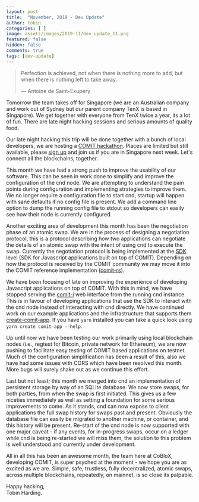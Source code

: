 ```yaml
---
layout: post
title:  "November, 2019 - Dev Update"
author: tobin
categories: [ ]
image: assets/images/2019-11/dev_update_11.png
featured: false
hidden: false
comments: true
tags: [dev-update]
---
```


> Perfection is achieved, not when there is nothing more to add, but when there is nothing left to take away.
>
> — Antoine de Saint-Exupery

Tomorrow the team takes off for Singapore (we are an Australian company and work out of Sydney but our parent company TenX is based in Singapore).
We get together with everyone from TenX twice a year, its a lot of fun.
There are late night hacking sessions and serious amounts of quality food.

<!--truncate-->

Our late night hacking this trip will be done together with a bunch of local developers, we are hosting a [COMIT hackathon](https://www.hackathon.com/event/comit-hackathon---atomic-swaps-for-your-application-79280691683).
Places are limited but still available, please [sign up](https://www.eventbrite.com/e/comit-hackathon-atomic-swaps-for-your-application-tickets-79280691683) and join us if you are in Singapore next week.
Let's connect all the blockchains, together.

This month we have had a strong push to improve the usability of our software.
This can be seen in work done to simplify and improve the configuration of the cnd node.
We are attempting to understand the pain points during configuration and implementing strategies to improve them.
We no longer require a configuration file to start cnd, startup will happen with sane defaults if no config file is present.
We add a command line option to dump the running config file to stdout so developers can easily see how their node is currently configured.

Another exciting area of development this month has been the negotiation phase of an atomic swap.
We are in the process of designing a negotiation protocol, this is a protocol describing how two applications can negotiate the details of an atomic swap with the intent of using cnd to execute the swap.
Currently the negotiation protocol is being implemented at the [SDK](https://github.com/comit-network/comit-js-sdk) level (SDK for Javascript applications built on top of COMIT).
Depending on how the protocol is received by the COMIT community we may move it into the COMIT reference implementation ([comit-rs](https://github.com/comit-network/comit-rs)).

We have been focusing of late on improving the experience of developing Javascript applications on top of COMIT.
With this in mind, we have stopped serving the [comit-i](https://github.com/comit-network/comit-i) web interface from the running cnd instance.
This is in favour of developing applications that use the SDK to interact with the cnd node instead of interacting with cnd directly.
We have continued work on our example applications and the infrastructure that supports them [create-comit-app](https://github.com/comit-network/create-comit-app).
If you have `yarn` installed you can take a quick look using `yarn create comit-app --help`.

Up until now we have been testing our work primarily using local blockchain nodes (i.e., regtest for Bitcoin, private network for Ethereum), we are now pushing to facilitate easy testing of COMIT based applications on testnet.
Much of the configuration simplification has been a result of this, also we have had some issues with CORS which have been resolved this month.
More bugs will surely shake out as we continue this effort.

Last but not least; this month we merged into cnd an implementation of persistent storage by way of an SQLite database.
We now store swaps, for both parties, from when the swap is first initiated.
This gives us a few niceties immediately as well as setting a foundation for some serious improvements to come.
As it stands, cnd can now expose to client applications the full swap history for swaps past and present.
Obviously the database file can easily be migrated to another machine, or container, and this history will be present.
Re-start of the cnd node is now supported with one major caveat - if any events, for in-progress swaps, occur on a ledger while cnd is being re-started we will miss them, the solution to this problem is well understood and currently under development.

All in all this has been an awesome month, the team here at CoBloX, developing COMIT, is super psyched at the moment - we hope you are as excited as we are.
Simple, safe, trustless, fully decentralized, atomic swaps, across multiple blockchains, repeatedly, on mainnet, is so close its palpable.


Happy hacking,  
Tobin Harding.
